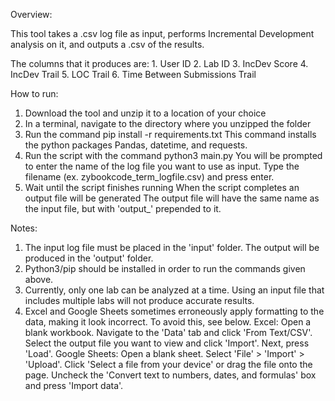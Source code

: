 Overview:

This tool takes a .csv log file as input, performs Incremental Development analysis on it, and outputs a .csv of the results.

The columns that it produces are:
    1. User ID
    2. Lab ID
    3. IncDev Score
    4. IncDev Trail
    5. LOC Trail
    6. Time Between Submissions Trail

How to run:

1. Download the tool and unzip it to a location of your choice
2. In a terminal, navigate to the directory where you unzipped the folder
3. Run the command pip install -r requirements.txt
    This command installs the python packages Pandas, datetime, and requests.
4. Run the script with the command python3 main.py
    You will be prompted to enter the name of the log file you want to use as input.
    Type the filename (ex. zybookcode_term_logfile.csv) and press enter.
5. Wait until the script finishes running
    When the script completes an output file will be generated
    The output file will have the same name as the input file, but with 'output_' prepended to it.

Notes:

1. The input log file must be placed in the 'input' folder. The output will be produced in the 'output' folder.
2. Python3/pip should be installed in order to run the commands given above.
3. Currently, only one lab can be analyzed at a time. Using an input file that includes multiple labs will not produce accurate results.
4. Excel and Google Sheets sometimes erroneously apply formatting to the data, making it look incorrect. To avoid this, see below.
    Excel: Open a blank workbook. Navigate to the 'Data' tab and click 'From Text/CSV'. 
        Select the output file you want to view and click 'Import'. Next, press 'Load'.
    Google Sheets: Open a blank sheet. Select 'File' > 'Import' > 'Upload'.
        Click 'Select a file from your device' or drag the file onto the page. 
        Uncheck the 'Convert text to numbers, dates, and formulas' box and press 'Import data'. 